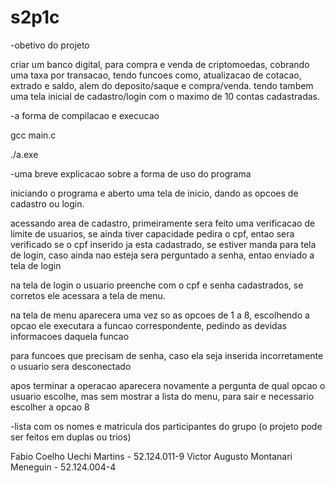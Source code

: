 # s2p1c

-obetivo do projeto

criar um banco digital, para compra e venda de criptomoedas, cobrando uma taxa por transacao, tendo funcoes como, atualizacao de cotacao, extrado e saldo, alem do deposito/saque e compra/venda.
tendo tambem uma tela inicial de cadastro/login com o maximo de 10 contas cadastradas.

-a forma de compilacao e execucao

gcc main.c

./a.exe   


-uma breve explicacao sobre a forma de uso do programa

iniciando o programa e aberto uma tela de inicio, dando as opcoes de cadastro ou login.

acessando area de cadastro, primeiramente sera feito uma verificacao de limite de usuarios, se ainda tiver capacidade pedira o cpf, entao sera verificado se o cpf inserido ja esta cadastrado, se estiver manda para tela de login, caso ainda nao esteja sera perguntado a senha, entao enviado a tela de login

na tela de login o usuario preenche com o cpf e senha cadastrados, se corretos ele acessara a tela de menu.

na tela de menu aparecera uma vez so as opcoes de 1 a 8, escolhendo a opcao ele executara a funcao correspondente, pedindo as devidas informacoes daquela funcao

para funcoes que precisam de senha, caso ela seja inserida incorretamente o usuario sera desconectado

apos terminar a operacao aparecera novamente a pergunta de qual opcao o usuario escolhe, mas sem mostrar a lista do menu, para sair e necessario escolher a opcao 8

-lista com os nomes e matricula dos participantes do grupo (o projeto pode ser feitos em duplas ou trios)

Fabio Coelho Uechi Martins         - 52.124.011-9
Victor Augusto Montanari Meneguin  - 52.124.004-4

